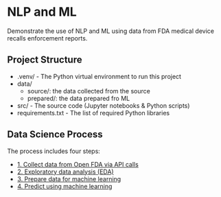 # NLP and ML

Demonstrate the use of NLP and ML using data from FDA medical device recalls enforcement reports.

## Project Structure

- .venv/ - The Python virtual environment to run this project
- data/
  - source/: the data collected from the source
  - prepared/: the data prepared fro ML
- src/ - The source code (Jupyter notebooks & Python scripts)
- requirements.txt - The list of required Python libraries

## Data Science Process 

The process includes four steps:

- [1. Collect data from Open FDA via API calls](sr/1_collect.ipynb)
- [2. Exploratory data analysis (EDA)](src/2_explore.ipynb)
- [3. Prepare data for machine learning](src/3_prepare.ipynb)
- [4. Predict using machine learning](src/4_predict.ipynb)



